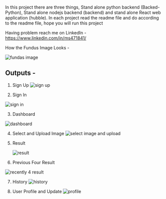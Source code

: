 In this project there are three things,  Stand alone python backend (Backed-Python), Stand alone nodejs backend (backend) and stand alone React web application (hubble).
In each project read the readme file and do according to the readme file, 
hope you will run this project

Having problem reach me on LinkedIn - https://www.linkedin.com/in/ms471841/

How the Fundus Image Looks - 

![fundas image](https://github.com/ms471841/Detects-diabetic-eye-in-retinal-images/assets/58516376/beae4c86-d4b1-4b9b-a454-186142ead8c6)

## Outputs -

1. Sign Up
 ![sign up](https://github.com/ms471841/Detects-diabetic-eye-in-retinal-images/assets/58516376/a6c7667a-7264-4748-bcd1-2001377b4b84)

2. Sign In

![sign in](https://github.com/ms471841/Detects-diabetic-eye-in-retinal-images/assets/58516376/995072f7-dfb5-4af9-af6a-5dc7adbfe613)

3. Dashboard 

![dashboard](https://github.com/ms471841/Detects-diabetic-eye-in-retinal-images/assets/58516376/2674e292-b2b5-4eca-a78e-0c6174fbf15f)

4. Select and Upload Image
![select image and upload](https://github.com/ms471841/Detects-diabetic-eye-in-retinal-images/assets/58516376/233e81e8-f0b5-4e44-b094-7966c503b530)

5. Result

   ![result](https://github.com/ms471841/Detects-diabetic-eye-in-retinal-images/assets/58516376/11636806-99cd-4bde-a54b-fba3373be694)

6. Previous Four Result

   
![recently 4 result](https://github.com/ms471841/Detects-diabetic-eye-in-retinal-images/assets/58516376/0b408770-31df-4568-8a32-89e2eb3ebf44)

7. History
![history](https://github.com/ms471841/Detects-diabetic-eye-in-retinal-images/assets/58516376/edf7818a-7ac1-4793-9115-3355fd51a8a3)

8. User Profile and Update
![profile](https://github.com/ms471841/Detects-diabetic-eye-in-retinal-images/assets/58516376/526b003e-7686-4091-a3d8-5daa12e14b60)

   

   
